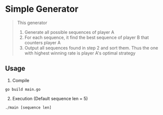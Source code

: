# Simple Generator

> This generator
> 1. Generate all possible sequences of player A
> 2. For each sequence, it find the best sequence of player B that counters player A
> 3. Output all sequences found in step 2 and sort them. Thus the one with highest winning rate is player A's optimal strategy

## Usage

1. Compile
```
go build main.go
```

2. Execution (Default sequence len = 5)

```
./main [sequence len]
```